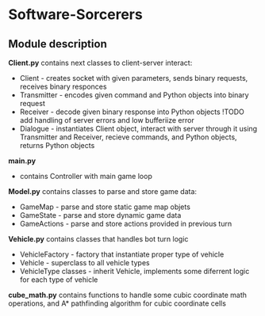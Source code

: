 # Software-Sorcerers
## Module description
**Client.py** contains next classes to client-server interact:
- Client - creates socket with given parameters, sends binary requests, receives binary responces
- Transmitter - encodes given command and Python objects into binary request
- Receiver - decode given binary response into Python objects !TODO add handling of server errors and low bufferiize error
- Dialogue - instantiates Client object, interact with server through it using Transmitter and Receiver, recieve commands, and Python objects, returns Python objects

**main.py** 
- contains Controller with main game loop

**Model.py** contains classes to parse and store game data:
- GameMap - parse and store static game map objets
- GameState - parse and store dynamic game data
- GameActions - parse and store actions provided in previous turn

**Vehicle.py** contains classes that handles bot turn logic
- VehicleFactory - factory that instantiate proper type of vehicle
- Vehicle  - superclass to all vehicle types
- VehicleType classes - inherit Vehicle, implements some diferrent logic for each type of vehicle

**cube_math.py** contains functions to handle some cubic coordinate math operations, and A* pathfinding algorithm for cubic coordinate cells


